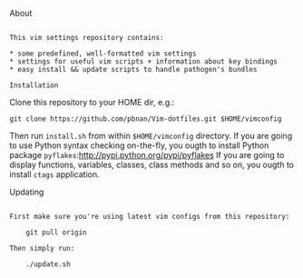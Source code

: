 About
~~~~~

This vim settings repository contains:

* some predefined, well-formatted vim settings
* settings for useful vim scripts + information about key bindings
* easy install && update scripts to handle pathogen's bundles

Installation
~~~~~~~~~~~~
Clone this repository to your HOME dir, e.g.:

    git clone https://github.com/pbnan/Vim-dotfiles.git $HOME/vimconfig

Then run `install.sh` from within `$HOME/vimconfig` directory.
If you are going to use Python syntax checking on-the-fly, you ougth to
install Python package `pyflakes`:http://pypi.python.org/pypi/pyflakes
If you are going to display functions, variables, classes, class methods and
so on, you ougth to install `ctags` application.

Updating
~~~~~~~~

First make sure you're using latest vim configs from this repository:

    git pull origin

Then simply run:

    ./update.sh

